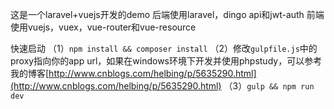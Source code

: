 这是一个laravel+vuejs开发的demo
后端使用laravel，dingo api和jwt-auth
前端使用vuejs，vuex，vue-router和vue-resource

快速启动
（1）`npm install && composer install`
（2）修改`gulpfile.js`中的proxy指向你的app url，如果在windows环境下开发并使用phpstudy，可以参考我的博客[http://www.cnblogs.com/helbing/p/5635290.html](http://www.cnblogs.com/helbing/p/5635290.html)
（3）`gulp && npm run dev` 